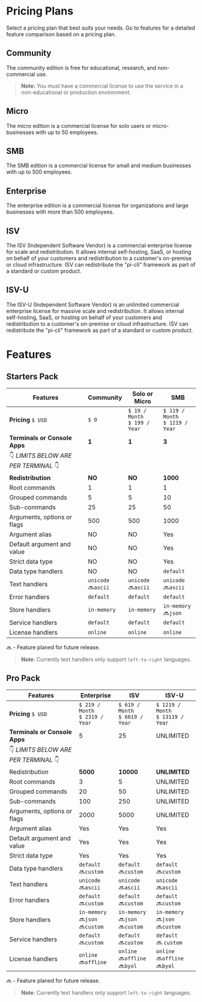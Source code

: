 ﻿# Pricing Plans

Select a pricing plan that best suits your needs. Go to features for a detailed feature comparison based on a pricing plan.

## Community
The community edition is free for educational, research, and non-commercial use. 

> **Note:** You must have a commercial license to use the service in a non-educational or production environment. 

## Micro
The micro edition is a commercial license for solo users or micro-businesses with up to 50 employees. 

## SMB
The SMB edition is a commercial license for small and medium businesses with up to 500 employees.

## Enterprise
The enterprise edition is a commercial license for organizations and large businesses with more than 500 employees.

## ISV
The ISV (Independent Software Vendor) is a commercial enterprise license for scale and redistribution. It allows internal self-hosting, SaaS, or hosting on behalf of your customers and redistribution to a customer's on-premise or cloud infrastructure. ISV can redistribute the "pi-cli" framework as part of a standard or custom product.

## ISV-U
The ISV-U (Independent Software Vendor) is an unlimited commercial enterprise license for massive scale and redistribution. It allows internal self-hosting, SaaS, or hosting on behalf of your customers and redistribution to a customer's on-premise or cloud infrastructure. ISV can redistribute the "pi-cli" framework as part of a standard or custom product.

# Features

## Starters Pack
| Features                                                  | Community     | Solo or Micro  | SMB             |
|-----------------------------------------------------------|---------------|----------------|-----------------|
| **Pricing** `$ USD`                                       | `$ 0`         | `$ 19 / Month`<br>`$ 199 / Year` | `$ 119 / Month`<br>`$ 1219 / Year` |
| **Terminals or Console Apps**                             | **1**         | **1**          | **3**           |
| :point_down: *LIMITS BELOW ARE PER TERMINAL* :point_down: |               |                |                 |
| **Redistribution**                                        | **NO**        | **NO**         | **1000**        |
| Root commands                                             | 1             | 1              | 1               |
| Grouped commands                                          | 5             | 5              | 10              |
| Sub-commands                                              | 25            | 25             | 50              |
| Arguments, options or flags                               | 500           | 500            | 1000            |
| Argument alias                                            | NO            | NO             | Yes             |
| Default argument and value                                | NO            | NO             | Yes             |
| Strict data type                                          | NO            | NO             | Yes             |
| Data type handlers                                        | NO            | NO             | `default`       |
| Text handlers                                             | `unicode` <br> :soon:`ascii` | `unicode` <br> :soon:`ascii` | `unicode` <br> :soon:`ascii` |
| Error handlers                                            | `default`     | `default`      | `default`       |
| Store handlers                                            | `in-memory`   | `in-memory`    | `in-memory`<br> :soon:`json` |
| Service handlers                                          | `default`     | `default`      | `default`       |
| License handlers                                          | `online`      | `online`       | `online`        |

:soon: - Feature planed for future release.

> **Note**: Currently text handlers only support `left-to-right` languages.

## Pro Pack
| Features                                                  | Enterprise      | ISV             | ISV-U            |
|-----------------------------------------------------------|-----------------|-----------------|------------------|
| **Pricing** `$ USD`                                       | `$ 219 / Month`<br>`$ 2319 / Year` | `$ 619 / Month`<br>`$ 6619 / Year` | `$ 1219 / Month`<br>`$ 13119 / Year` |
| **Terminals or Console Apps**                             | 5               | 25              | UNLIMITED        |
| :point_down: *LIMITS BELOW ARE PER TERMINAL* :point_down: |                 |                 |                  |
| Redistribution                                            | **5000**        | **10000**       | **UNLIMITED**    |
| Root commands                                             | 3               | 5               | UNLIMITED        |
| Grouped commands                                          | 20              | 50              | UNLIMITED        |
| Sub-commands                                              | 100             | 250             | UNLIMITED        |
| Arguments, options or flags                               | 2000            | 5000            | UNLIMITED        |
| Argument alias                                            | Yes             | Yes             | Yes              |
| Default argument and value                                | Yes             | Yes             | Yes              |
| Strict data type                                          | Yes             | Yes             | Yes              |
| Data type handlers                                        | `default`<br>🔜`custom` | `default`<br>🔜`custom` | `default`<br>🔜`custom` |
| Text handlers                                             | `unicode`<br>🔜`ascii` | `unicode`<br>🔜`ascii` | `unicode`<br>🔜`ascii` |
| Error handlers                                            | `default`<br>🔜`custom` | `default`<br>🔜`custom` | `default`<br>🔜`custom` |
| Store handlers                                            | `in-memory`<br>🔜`json`<br>🔜`custom` | `in-memory`<br>🔜`json`<br>🔜`custom` | `in-memory`<br>🔜`json`<br>🔜`custom` |
| Service handlers                                          | `default`<br>🔜`custom` | `default`<br>🔜`custom` | `default`<br>🔜 `custom` |
| License handlers                                          | `online`<br>🔜`offline` | `online`<br>🔜`offline`<br>🔜`byol` | `online`<br>🔜`offline`<br>🔜`byol` |

:soon: - Feature planed for future release.

> **Note**: Currently text handlers only support `left-to-right` languages.
